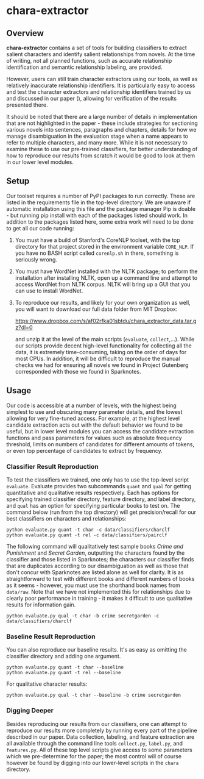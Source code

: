chara-extractor
===============

Overview
--------

__chara-extractor__ contains a set of tools for building classifiers to extract salient characters and 
identify salient relationships from novels. At the time of writing, not all planned functions, such
as accurate relationship identification and semantic relationship labeling, are provided. 

However, users
can still train character extractors using our tools, as well as relatively inaccurate relationship identifiers.
It is particularly easy to access and test the character extractors and relationship identifiers trained by us
and discussed in our paper (), allowing for verification of the results presented there. 

It should be noted
that there are a large number of details in implementation that are not highlighted in the paper - these
include strategies for sectioning various novels into sentences, paragraphs and chapters, details for how we
manage disambiguation in the evaluation stage when a name appears to refer to multiple characters, and many
more. While it is not necessary to examine these to use our pre-trained classifiers, for better understanding
of how to reproduce our results from scratch it would be good to look at them in our lower level modules. 

Setup
-----

Our toolset requires a number of PyPI packages to run correctly. These are listed in the requirements
file in the top-level directory. We are unaware if automatic installation using this file and the
package manager Pip is doable - but running pip install with each of the packages listed should work.
In addition to the packages listed here, some extra work will need to be done to get all our code
running:

1. You must have a build of Stanford's CoreNLP toolset, with the top directory for that project stored
   in the environment variable `CORE_NLP`. If you have no BASH script called `corenlp.sh` in there,
   something is seriously wrong.

2. You must have WordNet installed with the NLTK package; to perform the installation after installing
   NLTK, open up a command line and attempt to access WordNet from NLTK corpus. NLTK will bring up
   a GUI that you can use to install WordNet. 

3. To reproduce our results, and likely for your own organization as well, you will want to download
   our full data folder from MIT Dropbox:

    <https://www.dropbox.com/s/af02rfka01sbtdu/chara_extractor_data.tar.gz?dl=0> 

   and unzip it at the level of the main scripts (`evaluate`, `collect`,...). 
   While our scripts provide decent high-level functionality
   for collecting all the data, it is extremely time-consuming, taking on the order of days for
   most CPUs. In addition, it will be difficult to reproduce the manual checks we had for ensuring
   all novels we found in Project Gutenberg corresponded with those we found in Sparknotes. 

Usage
-----

Our code is accessible at a number of levels, with the highest being simplest to use and obscuring
many parameter details, and the lowest allowing for very fine-tuned access. For example, 
at the highest level candidate extraction acts out with the default behavior we found to be
useful, but in lower level modules you can access the candidate extraction functions and pass
parameters for values such as absolute frequency threshold, limits on numbers of candidates for
different amounts of tokens, or even top percentage of candidates to extract by frequency.

### Classifier Result Reproduction
To test the classifiers we trained, one only has to use the top-level script `evaluate`. Evaluate
provides two subcommands `quant` and `qual` for getting quantitative and qualitative results
respectively. Each has options for specifying trained classifier directory, feature directory, and label
directory, and `qual` has an option for specifying particular books to test on. The command
below (run from the top directory) will get precision/recall for our best classifiers 
on characters and relationships:

    python evaluate.py quant -t char -c data/classifiers/charclf
    python evaluate.py quant -t rel -c data/classifiers/pairclf

The following command will qualitatively test sample books _Crime and Punishment_ and _Secret Garden_,
outputting the characters found by the classifier and those listed in Sparknotes; the characters
our classifier finds that are duplicates according to our disambiguation as well as those
that don't concur with Sparknotes are listed alone as well for clarity. It is as straightforward
to test with different books and different numbers of books as it seems - however, you must
use the shorthand book names from `data/raw`. Note that we have not implemented this for
relationships due to clearly poor performance in training - it makes it difficult to use
qualitative results for information gain. 

    python evaluate.py qual -t char -b crime secretgarden -c data/classifiers/charclf

### Baseline Result Reproduction
You can also reproduce our baseline results. It's as easy as omitting the classifier directory
and adding one argument.

    python evaluate.py quant -t char --baseline
    python evaluate.py quant -t rel --baseline

For qualitative character results:
        
    python evaluate.py qual -t char --baseline -b crime secretgarden 

### Digging Deeper
Besides reproducing our results from our classifiers, one can attempt to reproduce our results
more completely by running every part of the pipeline described in our paper. Data collection,
labeling, and feature extraction are all available through the command line tools
`collect.py`, `label.py`, and `features.py`. All of these top level scripts give access
to some parameters which we pre-determine for the paper; the most control will of course
however be found by digging into our lower-level scripts in the `chara` directory.

